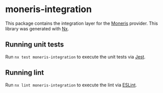 # moneris-integration

This package contains the integration layer for the [Moneris](https://www.moneris.com/) provider.
This library was generated with [Nx](https://nx.dev).

## Running unit tests

Run `nx test moneris-integration` to execute the unit tests via [Jest](https://jestjs.io).

## Running lint

Run `nx lint moneris-integration` to execute the lint via [ESLint](https://eslint.org/).
